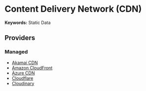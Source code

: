 # Content Delivery Network (CDN)

**Keywords:** Static Data

## Providers

### Managed

- [Akamai CDN](https://akamai.com)
- [Amazon CloudFront](/aws/services/cloudfront.md)
- [Azure CDN](/azure/services/cdn.md)
- [Cloudflare](https://cloudflare.com)
- [Cloudinary](/cloudinary.md)

<!--
https://bunny.net/cdn
-->
